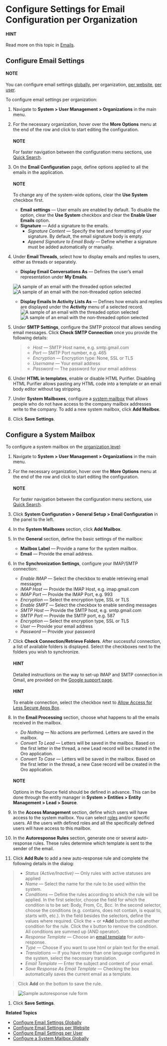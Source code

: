 <a id="admin-configuration-email-configuration-organization"></a>

# Configure Settings for Email Configuration per Organization

#### HINT
Read more on this topic in [Emails](../../../../emails/index.md#admin-guide-email-configuration).

## Configure Email Settings

#### NOTE
You can configure email settings [globally](../../../../configuration/system/general-setup/global-email.md#admin-configuration-email-configuration-global), per organization, [per website](../../../../websites/web-configuration/general-sys-config/general/website-email-settings.md#admin-configuration-system-mailboxes-website), [per user](../../../users/configuration/user-email-settings.md#admin-configuration-email-configuration-user).

To configure email settings per organization:

1. Navigate to **System > User Management > Organizations** in the main menu.
2. For the necessary organization, hover over the <i class="fa fa-ellipsis-h fa-lg" aria-hidden="true"></i> **More Options** menu at the end of the row and click <i class="fas fa-cog" aria-hidden="true"></i> to start editing the configuration.

   #### NOTE
   For faster navigation between the configuration menu sections, use [Quick Search](../../../../configuration/quick-search.md#user-guide-system-configuration-quick-search).
3. On the **Email Configuration** page, define options applied to all the emails in the application.

   #### NOTE
   To change any of the system-wide options, clear the **Use System** checkbox first.

   * **Email settings** — User emails are enabled by default. To disable the option, clear the **Use System** checkbox and clear the **Enable User Emails** option.
   * **Signature** — Add a signature to the emails.
     * *Signature Content* — Specify the text and formatting of your signature. By default, the email signature body is empty.
     * *Append Signature to Email Body* — Define whether a signature must be added automatically or manually.
4. Under **Email Threads**, select how to display emails and replies to users, either as threads or separately.
   * **Display Email Conversations As** — Defines the user’s email representation under **My Emails**.

   ![A sample of an email with the threaded option selected](user/img/system/config_system/threaded_emails.png)![A sample of an email with the non-threaded option selected](user/img/system/config_system/non-threaded-emails.png)
   * **Display Emails In Activity Lists As** — Defines how emails and replies are displayed under the **Activity** menu of a selected record.
     ![A sample of an email with the threaded option selected](user/img/system/config_system/threaded_email_activities.png)![A sample of an email with the non-threaded option selected](user/img/system/config_system/non_threaded_email_activities.png)
5. Under **SMTP Settings**, configure the SMTP protocol that allows sending email messages. Click **Check SMTP Connection** once you provide the following details:
   > * *Host* — SMTP Host name, e.g. smtp.gmail.com
   > * *Port* — SMTP Port number, e.g. 465
   > * *Encryption* — Encryption type: None, SSL or TLS
   > * *Username* — Your email address
   > * *Password* — The password for your email address
6. Under **HTML in templates**, enable or disable HTML Purifier. Disabling HTML Purifier allows pasting any HTML code into a template or an email body editor without tag stripping.
7. Under **System Mailboxes**, configure a [system mailbox](../../../../configuration/system/general-setup/global-email.md#admin-configuration-system-mailboxes) that allows people who do not have access to the company mailbox addresses write to the company. To add a new system mailbox, click **Add Mailbox**.
8. Click **Save Settings**.

<a id="admin-configuration-system-mailboxes-organization"></a>

## Configure a System Mailbox

To configure a system mailbox on the [organization level](../../../../index.md#configuration-guide-config-levels):

1. Navigate to **System > User Management > Organizations** in the main menu.
2. For the necessary organization, hover over the <i class="fa fa-ellipsis-h fa-lg" aria-hidden="true"></i> **More Options** menu at the end of the row and click <i class="fas fa-cog" aria-hidden="true"></i> to start editing the configuration.

   #### NOTE
   For faster navigation between the configuration menu sections, use [Quick Search](../../../../configuration/quick-search.md#user-guide-system-configuration-quick-search).
3. Click **System Configuration > General Setup > Email Configuration** in the panel to the left.
4. In the **System Mailboxes** section, click **Add Mailbox**.
5. In the **General** section, define the basic settings of the mailbox:
   * **Mailbox Label** — Provide a name for the system mailbox.
   * **Email** — Provide the email address.
6. In the **Synchronization Settings**, configure your IMAP/SMTP connection:
   * *Enable IMAP* — Select the checkbox to enable retrieving email messages
   * *IMAP Host* — Provide the IMAP Host, e.g. imap.gmail.com
   * *IMAP Port* — Provide the IMAP Port, e.g. 993
   * *Encryption* — Select the encryption type, SSL or TLS
   * *Enable SMPT* — Select the checkbox to enable sending messages
   * *SMTP Host* — Provide the SMTP host, e.g. smtp.gmail.com
   * *SMTP Port* — Provide the SMTP port, e.g. 587
   * *Encryption* — Select the encryption type, SSL or TLS
   * *User* — Provide your email address
   * *Password* — Provide your password
7. Click **Check Connection/Retrieve Folders**. After successful connection, a list of available folders is displayed. Select the checkboxes next to the folders you wish to synchronize.

   #### HINT
   Detailed instructions on the way to set-up IMAP and SMTP connection in Gmail, are provided on the <a href="https://support.google.com/mail/troubleshooter/1668960?hl=en&rd=1#ts=1665018%2C1665144" target="_blank">Google support page</a>.

   #### HINT
   To enable connection, select the checkbox next to <a href="https://support.google.com/accounts/answer/6010255?hl=en" target="_blank">Allow Access for Less Secure Apps Box</a>.
8. In the **Email Processing** section,  choose what happens to all the emails received in the mailbox.
   * *Do Nothing* — No actions are performed. Letters are saved in the mailbox.
   * *Convert To Lead* — Letters will be saved in the mailbox. Based on the first letter in the thread, a new Lead record will be created in the Oro application.
   * *Convert To Case* — Letters will be saved in the mailbox. Based on the first letter in the thread, a new Case record will be created in the Oro application.

   #### NOTE
   Options in the Source field should be defined in advance. This can be done through the entity manager in **System > Entities > Entity Management > Lead > Source**.
9. In the **Access Management** section, define which users will have access to the system mailbox. You can select [roles](../../../roles/index.md#user-guide-user-management-permissions) and/or specific users. All the users with defined roles and all the specifically defined users will have access to this mailbox.
10. In the **Autoresponse Rules** section, generate one or several auto-response rules. These rules determine which template is sent to the sender of the email.
11. Click **Add Rule** to add a new auto-response rule and complete the following details in the dialog:

> * *Status (Active/Inactive)* — Only rules with active statuses are applied
> * *Name* — Select the name for the rule to be used within the system.
> * *Conditions* — Define the rules according to which the rule will be applied. In the first selector, choose the field for which the condition is to be set: Body, From, Cc, Bcc. In the second selector, choose the conditions (e.g. contains, does not contain, is equal to, starts with, etc.). In the field besides the selectors, define the values where required. Click the + or **+Add** button to add another condition for the rule. Click the x button to remove the condition. All conditions are summed up (AND operator).
> * *Response Template* — Choose an [email template](../../../../emails/email-templates.md#user-guide-email-template) for auto-response.
> * *Type* — Choose if you want to use html or plain text for the email.
> * *Translations* — If you have more than one language configured in the system, select the necessary translation.
> * *Email Template* — Enter the subject and content of your email.
> * *Save Response As Email Template* — Checking the box automatically saves the current email as a template.

> Click **Add** on the bottom to save the rule.

> ![Sample autoresponse rule form](user/img/system/config_system/ar_rule.png)
1. Click **Save Settings**.

**Related Topics**

* [Configure Email Settings Globally](../../../../configuration/system/general-setup/global-email.md#admin-configuration-email-configuration-global)
* [Configure Email Settings per Website](../../../../websites/web-configuration/general-sys-config/general/website-email-settings.md#admin-configuration-system-mailboxes-website)
* [Configure Email Settings per User](../../../users/configuration/user-email-settings.md#admin-configuration-email-configuration-user)
* [Configure a System Mailbox Globally](../../../../configuration/system/general-setup/global-email.md#admin-configuration-system-mailboxes-global)

<!-- fa-bars = fa-navicon -->
<!-- Ic Tiles is used as Set As Default in saved views, and as tiles in display layout options -->
<!-- IcPencil refers to Rename in Commerce and Inline Editing in CRM -->
<!-- Check mark in the square. -->
<!-- SortDesc is also used as drop-down arrow -->
